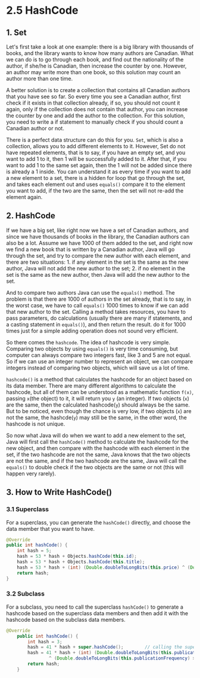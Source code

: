 # 2.5 HashCode

## 1. Set 

Let's first take a look at one example: there is a big library with thousands of books, and the library wants to know how many authors are Canadian. What we can do is to go through each book, and find out the nationality of the author, if she/he is Canadian, then increase the counter by one. However, an author may write more than one book, so this solution may count an author more than one time. 

A better solution is to create a collection that contains all Canadian authors that you have see so far. So every time you see a Canadian author, first check if it exists in that collection already, if so, you should not count it again, only if the collection does not contain that author, you can increase the counter by one and add the author to the collection. For this solution, you need to write a if statement to manually check if you should count a Canadian author or not.

There is a perfect data structure can do this for you. `Set`, which is also a collection, allows you to add different elements to it. However, Set do not have repeated elements, that is to say, if you have an empty set, and you want to add 1 to it, then 1 will be successfully added to it. After that, if you want to add 1 to the same set again, then the 1 will not be added since there is already a 1 inside. You can understand it as every time if you want to add a new element to a set, there is a hidden for loop that go through the set, and takes each element out and uses `equals()` compare it to the element you want to add, if the two are the same, then the set will not re-add the element again.    

## 2. HashCode

If we have a big set, like right now we have a set of Canadian authors, and since we have thousands of books in the library, the Canadian authors can also be a lot. Assume we have 1000 of them added to the set, and right now we find a new book that is written by a Canadian author, Java will go through the set, and try to compare the new author with each element, and there are two situations: 1. if any element in the set is the same as the new author, Java will not add the new author to the set; 2. if no element in the set is the same as the new author, then Java will add the new author to the set.

And to compare two authors Java can use the `equals()` method. The problem is that there are 1000 of authors in the set already, that is to say, in the worst case, we have to call `equals()` 1000 times to know if we can add that new author to the set. Calling a method takes resources, you have to pass parameters, do calculations (usually there are many if statements, and a casting statement in `equals()`), and then return the result. do it for 1000 times just for a simple adding operation does not sound very efficient. 

So there comes the `hashcode`.  The idea of hashcode is very simple. Comparing two objects by using `equals()` is very time consuming, but computer can always compare two integers fast, like 3 and 5 are not equal. So if we can use an integer number to represent an object, we can compare integers instead of comparing two objects, which will save us a lot of time.

`hashcode()` is a method that calculates the hashcode for an object based on its data member. There are many different algorithms to calculate the hashcode, but all of them can be understood as a mathematic function `f(x)`, passing `x`(the object) to it, it will return you `y` (an integer). If two objects (`x`) are the same, then the calculated hashcode(`y`) should always  be the same. But to be noticed, even though the chance is very low, if two objects (`x`) are not the same, the hashcde(`y`) may still be the same, in the other word, the hashcode is not unique.

So now what Java will do when we want to add a new element to the set, Java will first call the `hashCode()` method to calculate the hashcode for the new object, and then compare with the hashcode with each element in the set, if the two hashcode are not the same, Java knows that the two objects are not the same, and if the two hashcode are the same, Java will call the `equals()` to double check if the two objects are the same or not (this will happen very rarely).  

## 3. How to Write HashCode()

### 3.1 Superclass

For a superclass, you can generate the `hashCode()` directly, and choose the data member that you want to have.

```java
@Override
public int hashCode() {
    int hash = 5;          
    hash = 53 * hash + Objects.hashCode(this.id);           
    hash = 53 * hash + Objects.hashCode(this.title);        
    hash = 53 * hash + (int) (Double.doubleToLongBits(this.price) ^ (Double.doubleToLongBits(this.price) >>> 32));
    return hash;
}
```

### 3.2 Subclass

For a subclass, you need to call the superclass `hashCode()` to generate a hashcode based on the superclass data members and then add it with the hashcode based on the subclass data members.

```java
@Override
    public int hashCode() {
        int hash = 3;
        hash = 41 * hash + super.hashCode();		// calling the super class hashcode()
        hash = 41 * hash + (int) (Double.doubleToLongBits(this.publicationFrequency)
                ^ (Double.doubleToLongBits(this.publicationFrequency) >>> 32));
        return hash;
    }
```

 